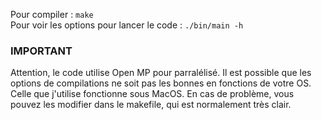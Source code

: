 Pour compiler : `make`  
Pour voir les options pour lancer le code : `./bin/main -h`  


### IMPORTANT
Attention, le code utilise Open MP pour parralélisé. Il est possible que les options de compilations ne soit pas les bonnes en fonctions de votre OS.
Celle que j'utilise fonctionne sous MacOS.
En cas de problème, vous pouvez les modifier dans le makefile, qui est normalement très clair.
